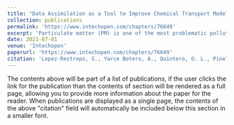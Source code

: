 ```yaml
---
title: "Data Assimilation as a Tool to Improve Chemical Transport Models Performance in Developing Countries"
collection: publications
permalink: 'https://www.intechopen.com/chapters/76649'
excerpt: 'Particulate matter (PM) is one of the most problematic pollutants in urban air. The effects of PM on human health, associated especially with PM of ≤2.5μm in diameter, include asthma, lung cancer and cardiovascular disease. Consequently, major urban centers commonly monitor PM2.5 as part of their air quality management strategies. The Chemical Transport models allow for a permanent monitoring and prediction of pollutant behavior for all the regions of interest, different to the sensor network where the concentration is just available in specific points. In this chapter a data assimilation system for the LOTOS-EUROS chemical transport model has been implemented to improve the simulation and forecast of Particulate Matter in a densely populated urban valley of the tropical Andes. The Aburrá Valley in Colombia was used as a case study, given data availability and current environmental issues related to population expansion. Using different experiments and observations sources, we shown how the Data Assimilation can improve the model representation of pollutants.![Kalman](Kalman.png)'
date: 2021-07-01
venue: 'Intechopen'
paperurl: 'https://www.intechopen.com/chapters/76649'
citation: 'Lopez-Restrepo, S., Yarce Botero, A., Quintero, O. L., Pinel, N., Hinestroza, J. E., Niño-Ruiz, E. D., ... & Heemink, A. (2021). Data Assimilation as a Tool to Improve Chemical Transport Models Performance in Developing Countries. In Environmental Sustainability-Preparing for Tomorrow. IntechOpen.'
---
```


The contents above will be part of a list of publications, if the user clicks the link for the publication than the contents of section will be rendered as a full page, allowing you to provide more information about the paper for the reader. When publications are displayed as a single page, the contents of the above "citation" field will automatically be included below this section in a smaller font.
